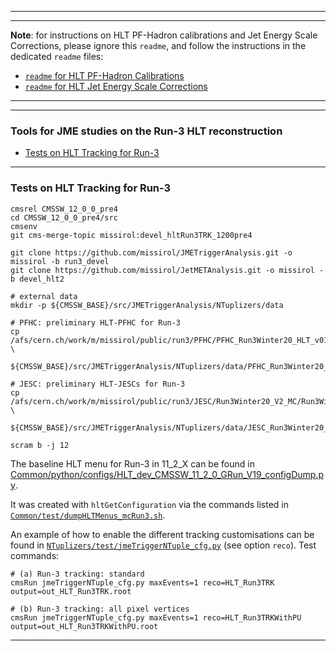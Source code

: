 ----------
----------

**Note**: for instructions on HLT PF-Hadron calibrations and Jet Energy Scale Corrections,
please ignore this `readme`, and follow the instructions in the dedicated `readme` files:

 * [`readme` for HLT PF-Hadron Calibrations](https://github.com/missirol/JMETriggerAnalysis/blob/run3/PFHadronCalibration/readme.md)
 * [`readme` for HLT Jet Energy Scale Corrections](https://github.com/missirol/JMETriggerAnalysis/blob/run3/JESCorrections/readme.md)

----------
----------

### Tools for JME studies on the Run-3 HLT reconstruction

* [Tests on HLT Tracking for Run-3](#tests-on-hlt-tracking-for-run-3)

----------

### Tests on HLT Tracking for Run-3

```
cmsrel CMSSW_12_0_0_pre4
cd CMSSW_12_0_0_pre4/src
cmsenv
git cms-merge-topic missirol:devel_hltRun3TRK_1200pre4

git clone https://github.com/missirol/JMETriggerAnalysis.git -o missirol -b run3_devel
git clone https://github.com/missirol/JetMETAnalysis.git -o missirol -b devel_hlt2

# external data
mkdir -p ${CMSSW_BASE}/src/JMETriggerAnalysis/NTuplizers/data

# PFHC: preliminary HLT-PFHC for Run-3
cp /afs/cern.ch/work/m/missirol/public/run3/PFHC/PFHC_Run3Winter20_HLT_v01.db \
   ${CMSSW_BASE}/src/JMETriggerAnalysis/NTuplizers/data/PFHC_Run3Winter20_HLT_v01.db

# JESC: preliminary HLT-JESCs for Run-3
cp /afs/cern.ch/work/m/missirol/public/run3/JESC/Run3Winter20_V2_MC/Run3Winter20_V2_MC.db \
   ${CMSSW_BASE}/src/JMETriggerAnalysis/NTuplizers/data/JESC_Run3Winter20_V2_MC.db

scram b -j 12
```

The baseline HLT menu for Run-3 in 11_2_X can be found in
[Common/python/configs/HLT_dev_CMSSW_11_2_0_GRun_V19_configDump.py](https://github.com/missirol/JMETriggerAnalysis/blob/run3_devel_112X/Common/python/configs/HLT_dev_CMSSW_11_2_0_GRun_V19_configDump.py).

It was created with `hltGetConfiguration` via the commands listed in
[`Common/test/dumpHLTMenus_mcRun3.sh`](https://github.com/missirol/JMETriggerAnalysis/blob/6a5807010c9934c25b0cb7bea22d7c90bbb87bc1/Common/test/dumpHLTMenus_mcRun3.sh).

An example of how to enable the different tracking customisations can be found in
[`NTuplizers/test/jmeTriggerNTuple_cfg.py`](https://github.com/missirol/JMETriggerAnalysis/blob/6a5807010c9934c25b0cb7bea22d7c90bbb87bc1/Common/test/dumpHLTMenus_mcRun3.sh)
(see option `reco`).
Test commands:
```
# (a) Run-3 tracking: standard
cmsRun jmeTriggerNTuple_cfg.py maxEvents=1 reco=HLT_Run3TRK output=out_HLT_Run3TRK.root

# (b) Run-3 tracking: all pixel vertices
cmsRun jmeTriggerNTuple_cfg.py maxEvents=1 reco=HLT_Run3TRKWithPU output=out_HLT_Run3TRKWithPU.root
```

----------
